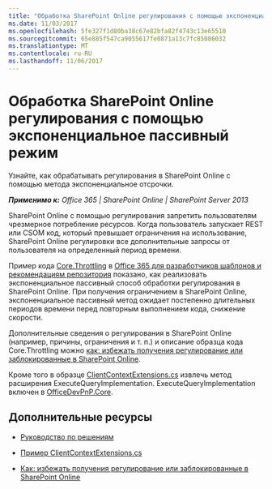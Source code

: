 ```yaml
---
title: "Обработка SharePoint Online регулирования с помощью экспоненциальное пассивный режим"
ms.date: 11/03/2017
ms.openlocfilehash: 5fe327f1d80ba38c67e82bfa82f4743c13e65510
ms.sourcegitcommit: 65e885f547ca9055617fe0871a13c7fc85086032
ms.translationtype: MT
ms.contentlocale: ru-RU
ms.lasthandoff: 11/06/2017
---
```

# <a name="handle-sharepoint-online-throttling-by-using-exponential-back-off"></a>Обработка SharePoint Online регулирования с помощью экспоненциальное пассивный режим

Узнайте, как обрабатывать регулирования в SharePoint Online с помощью метода экспоненциальное отсрочки. 
    
_**Применимо к:** Office 365 | SharePoint Online | SharePoint Server 2013_

SharePoint Online с помощью регулирования запретить пользователям чрезмерное потребление ресурсов. Когда пользователь запускает REST или CSOM код, который превышает ограничения на использование, SharePoint Online регулировки все дополнительные запросы от пользователя на определенный период времени. 
    
Пример кода [Core.Throttling](https://github.com/SharePoint/PnP/tree/master/Samples/Core.Throttling) в [Office 365 для разработчиков шаблонов и рекомендациям репозитория](https://github.com/SharePoint/PnP) показано, как реализовать экспоненциальное пассивный способ обработки регулирования в SharePoint Online. При получения ограничением в SharePoint Online, экспоненциальное пассивный метод ожидает постепенно длительных периодов времени перед повторным выполнением кода, снижение скорости.
    
Дополнительные сведения о регулирования в SharePoint Online (например, причины, ограничения и т. п.) и описание образца кода Core.Throttling можно [как: избежать получения регулирование или заблокированные в SharePoint Online](https://msdn.microsoft.com/library/office/dn889829.aspx). 

Кроме того в образце [ClientContextExtensions.cs](https://github.com/SharePoint/PnP/blob/dev/Samples/Core.Throttling/Core.Throttling/ClientContextExtensions.cs) извлечь метод расширения ExecuteQueryImplementation. ExecuteQueryImplementation включен в [OfficeDevPnP.Core](https://github.com/SharePoint/PnP-Sites-Core/tree/master/Core/OfficeDevPnP.Core).    

## <a name="additional-resources"></a>Дополнительные ресурсы
<a name="bk_addresources"> </a>

-  [Руководство по решениям](Office-365-development-patterns-and-practices-solution-guidance.md)
    
-  [Пример ClientContextExtensions.cs](https://github.com/SharePoint/PnP/blob/dev/Samples/Core.Throttling/Core.Throttling/ClientContextExtensions.cs)
    
-  [Как: избежать получения регулирование или заблокированные в SharePoint Online](https://msdn.microsoft.com/library/office/dn889829.aspx)
